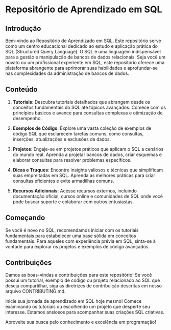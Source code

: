 # Repositório de Aprendizado em SQL

## Introdução

Bem-vindo ao Repositório de Aprendizado em SQL. Este repositório serve como um centro educacional dedicado ao estudo e aplicação prática do SQL (Structured Query Language). O SQL é uma linguagem indispensável para a gestão e manipulação de bancos de dados relacionais. Seja você um novato ou um profissional experiente em SQL, este repositório oferece uma plataforma abrangente para aprimorar suas habilidades e aprofundar-se nas complexidades da administração de bancos de dados.

## Conteúdo

1. **Tutoriais**: Descubra tutoriais detalhados que abrangem desde os conceitos fundamentais do SQL até tópicos avançados. Comece com os princípios básicos e avance para consultas complexas e otimização de desempenho.

2. **Exemplos de Código**: Explore uma vasta coleção de exemplos de código SQL que esclarecem tarefas comuns, como consultas, inserções, atualizações e exclusões de dados.

3. **Projetos**: Engaje-se em projetos práticos que aplicam o SQL a cenários do mundo real. Aprenda a projetar bancos de dados, criar esquemas e elaborar consultas para resolver problemas específicos.

4. **Dicas e Truques**: Encontre insights valiosos e técnicas que simplificam suas empreitadas em SQL. Aprenda as melhores práticas para criar consultas eficientes e evite armadilhas comuns.

5. **Recursos Adicionais**: Acesse recursos externos, incluindo documentação oficial, cursos online e comunidades de SQL onde você pode buscar suporte e colaborar com outros entusiastas.

## Começando

Se você é novo no SQL, recomendamos iniciar com os tutoriais fundamentais para estabelecer uma base sólida em conceitos fundamentais. Para aqueles com experiência prévia em SQL, sinta-se à vontade para explorar os projetos e exemplos de código avançados.

## Contribuições

Damos as boas-vindas a contribuições para este repositório! Se você possui um tutorial, exemplo de código ou projeto relacionado ao SQL que deseja compartilhar, siga as diretrizes de contribuição descritas em nosso arquivo CONTRIBUTING.md.


Inicie sua jornada de aprendizado em SQL hoje mesmo! Comece examinando os tutoriais ou escolhendo um projeto que desperte seu interesse. Estamos ansiosos para acompanhar suas criações SQL criativas.

Aproveite sua busca pelo conhecimento e excelência em programação!
